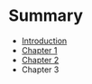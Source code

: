 # Summary

* [Introduction](README.md)
* [Chapter 1](chapter1.md)
* [Chapter 2](chapter2.md)
* Chapter 3

